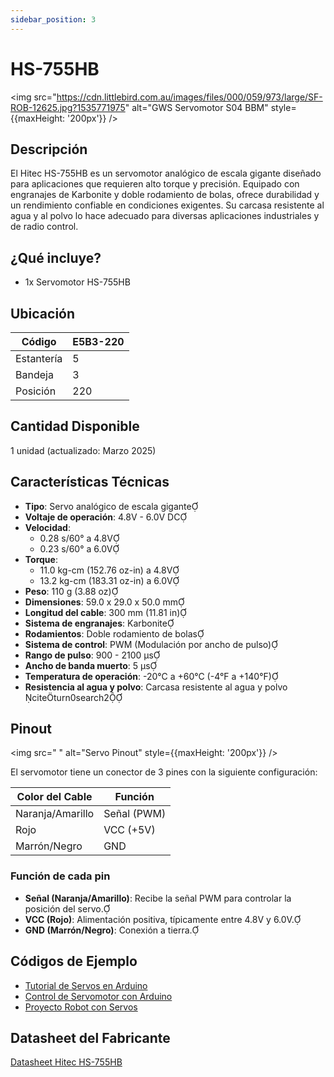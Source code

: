 ```yaml
---
sidebar_position: 3
---
```


# HS-755HB

<img src="https://cdn.littlebird.com.au/images/files/000/059/973/large/SF-ROB-12625.jpg?1535771975" alt="GWS Servomotor S04 BBM" style={{maxHeight: '200px'}} />

## Descripción

El Hitec HS-755HB es un servomotor analógico de escala gigante diseñado para aplicaciones que requieren alto torque y precisión. Equipado con engranajes de Karbonite y doble rodamiento de bolas, ofrece durabilidad y un rendimiento confiable en condiciones exigentes. Su carcasa resistente al agua y al polvo lo hace adecuado para diversas aplicaciones industriales y de radio control.

## ¿Qué incluye?

- 1x Servomotor HS-755HB

## Ubicación

| Código     | E5B3-220 |
| ---------- | -------- |
| Estantería | 5        |
| Bandeja    | 3        |
| Posición   | 220      |

## Cantidad Disponible

1 unidad (actualizado: Marzo 2025)

## Características Técnicas

- **Tipo**: Servo analógico de escala gigante
- **Voltaje de operación**: 4.8V - 6.0V DC
- **Velocidad**:
  - 0.28 s/60° a 4.8V
  - 0.23 s/60° a 6.0V
- **Torque**:
  - 11.0 kg-cm (152.76 oz-in) a 4.8V
  - 13.2 kg-cm (183.31 oz-in) a 6.0V
- **Peso**: 110 g (3.88 oz)
- **Dimensiones**: 59.0 x 29.0 x 50.0 mm
- **Longitud del cable**: 300 mm (11.81 in)
- **Sistema de engranajes**: Karbonite
- **Rodamientos**: Doble rodamiento de bolas
- **Sistema de control**: PWM (Modulación por ancho de pulso)
- **Rango de pulso**: 900 - 2100 µs
- **Ancho de banda muerto**: 5 µs
- **Temperatura de operación**: -20°C a +60°C (-4°F a +140°F)
- **Resistencia al agua y polvo**: Carcasa resistente al agua y polvo citeturn0search2

## Pinout

<img src=" " alt="Servo Pinout" style={{maxHeight: '200px'}} />

El servomotor tiene un conector de 3 pines con la siguiente configuración:

| Color del Cable  | Función      |
| ---------------- | ------------ |
| Naranja/Amarillo | Señal (PWM)  |
| Rojo             | VCC (+5V)    |
| Marrón/Negro     | GND          |

### Función de cada pin

- **Señal (Naranja/Amarillo)**: Recibe la señal PWM para controlar la posición del servo.
- **VCC (Rojo)**: Alimentación positiva, típicamente entre 4.8V y 6.0V.
- **GND (Marrón/Negro)**: Conexión a tierra.

## Códigos de Ejemplo

- [Tutorial de Servos en Arduino](https://learn.adafruit.com/adafruit-arduino-lesson-14-servo-motors)
- [Control de Servomotor con Arduino](https://www.instructables.com/Arduino-Servo-Motors/)
- [Proyecto Robot con Servos](https://create.arduino.cc/projecthub/ryanchan/simple-servo-wheel-robot-49793e)

## Datasheet del Fabricante

[Datasheet Hitec HS-755HB](https://hitecrcd.com/hs-755hb-karbonite-gear-giant-scale-servo/) 
